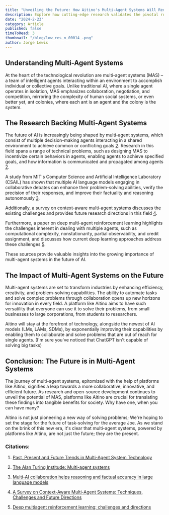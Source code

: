 ```yaml
---
title: "Unveiling the Future: How Aitino's Multi-Agent Systems Will Redefine Innovation"
description: Explore how cutting-edge research validates the pivotal role of multi-agent systems in shaping our future. Dive into insights and breakthroughs in this thought-provoking exploration.
date: "2024-2-23"
category: Article
published: false
timeToRead: 3
thumbnail: "/blog/low_res_n_00014_.png"
author: Jorge Lewis
---
```


## Understanding Multi-Agent Systems

At the heart of the technological revolution are multi-agent systems (MAS) – a team of intelligent agents interacting within an environment to accomplish individual or collective goals. Unlike traditional AI, where a single agent operates in isolation, MAS emphasizes collaboration, negotiation, and competition, mirroring the complexity of human social systems, or even better yet, ant colonies, where each ant is an agent and the colony is the system.

## The Research Backing Multi-Agent Systems

The future of AI is increasingly being shaped by multi-agent systems, which consist of multiple decision-making agents interacting in a shared environment to achieve common or conflicting goals [2](#citations). Research in this field spans a range of technical problems, such as designing MAS to incentivize certain behaviors in agents, enabling agents to achieve specified goals, and how information is communicated and propagated among agents [2](#citations). 

A study from MIT's Computer Science and Artificial Intelligence Laboratory (CSAIL) has shown that multiple AI language models engaging in collaborative debates can enhance their problem-solving abilities, verify the precision of their responses, and improve their factuality and reasoning autonomously [3](#citations).

Additionally, a survey on context-aware multi-agent systems discusses the existing challenges and provides future research directions in this field [4](#citations).

Furthermore, a paper on deep multi-agent reinforcement learning highlights the challenges inherent in dealing with multiple agents, such as computational complexity, nonstationarity, partial observability, and credit assignment, and discusses how current deep learning approaches address these challenges [5](#citations). 

These sources provide valuable insights into the growing importance of multi-agent systems in the future of AI.

## The Impact of Multi-Agent Systems on the Future

Multi-agent systems are set to transform industries by enhancing efficiency, creativity, and problem-solving capabilities. The ability to automate tasks and solve complex problems through collaboration opens up new horizons for innovation in every field. A platform like Aitino aims to have such versatility that everyone can use it to solve their problems, from small businesses to large corporations, from students to researchers. 

Aitino will stay at the forefront of technology, alongside the newest of AI models (LMs, LAMs, SDMs), by exponentially improving their capabilities by enabling them to collaborate and solve problems that are out of reach for single agents. (I'm sure you've noticed that ChatGPT isn't capable of solving big tasks)

## Conclusion: The Future is in Multi-Agent Systems

The journey of multi-agent systems, epitomized with the help of platforms like Aitino, signifies a leap towards a more collaborative, innovative, and efficient future. As research and open-source development continues to unveil the potential of MAS, platforms like Aitino are crucial for translating these findings into tangible benefits for society. Why have one, when you can have many? 

Aitino is not just pioneering a new way of solving problems; We're hoping to set the stage for the future of task-solving for the average Joe. As we stand on the brink of this new era, it's clear that multi-agent systems, powered by platforms like Aitino, are not just the future; they are the present.


<a id="citations" > </a> 

### Citations:

1. [Past, Present and Future Trends in Multi-Agent System Technology](https://www.researchgate.net/publication/367228899_Past_Present_and_Future_Trends_in_Multi-Agent_System_Technology)

2. [The Alan Turing Institude: Multi-agent systems](https://www.turing.ac.uk/research/interest-groups/multi-agent-systems)

3. [Multi-AI collaboration helps reasoning and factual accuracy in large language models](https://news.mit.edu/2023/multi-ai-collaboration-helps-reasoning-factual-accuracy-language-models-0918)

4. [A Survey on Context-Aware Multi-Agent Systems: Techniques, Challenges and Future Directions](https://arxiv.org/abs/2402.01968)

5. [Deep multiagent reinforcement learning: challenges and directions](https://link.springer.com/article/10.1007/s10462-022-10299-x)

